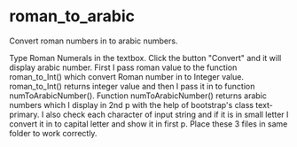 # roman_to_arabic
Convert roman numbers in to arabic numbers.

Type Roman Numerals in the textbox. Click the button "Convert" and it will display arabic number. First I pass roman value to the function roman_to_Int() which convert Roman number in to Integer value. roman_to_Int() returns integer value and then I pass it in to function numToArabicNumber(). Function numToArabicNumber() returns arabic numbers which I display in 2nd p with the help of bootstrap's class text-primary. I also check each character of input string and if it is in small letter I convert it in to capital letter and show it in first p. Place these 3 files in same folder to work correctly.
